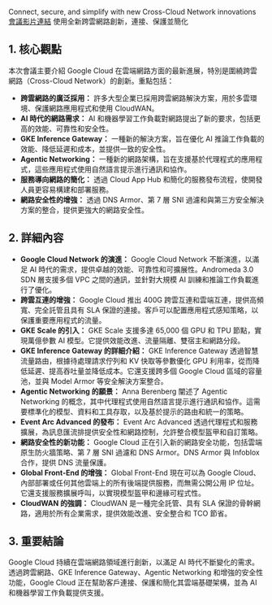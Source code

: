 Connect, secure, and simplify with new Cross-Cloud Network innovations
[會議影片連結](https://www.youtube.com/watch?v=fMwxXgihxSg)
使用全新跨雲網路創新，連接、保護並簡化

## 1. 核心觀點

本次會議主要介紹 Google Cloud 在雲端網路方面的最新進展，特別是圍繞跨雲網路（Cross-Cloud Network）的創新。重點包括：

*   **跨雲網路的廣泛採用：** 許多大型企業已採用跨雲網路解決方案，用於多雲環境、保護網路應用程式和使用 CloudWAN。
*   **AI 時代的網路需求：** AI 和機器學習工作負載對網路提出了新的要求，包括更高的效能、可靠性和安全性。
*   **GKE Inference Gateway：** 一種新的解決方案，旨在優化 AI 推論工作負載的效能、降低延遲和成本，並提供一致的安全性。
*   **Agentic Networking：** 一種新的網路架構，旨在支援基於代理程式的應用程式，這些應用程式使用自然語言提示進行通訊和協作。
*   **服務導向網路的簡化：** 透過 Cloud App Hub 和簡化的服務發布流程，使開發人員更容易構建和部署服務。
*   **網路安全性的增強：** 透過 DNS Armor、第 7 層 SNI 過濾和與第三方安全解決方案的整合，提供更強大的網路安全性。

## 2. 詳細內容

*   **Google Cloud Network 的演進：** Google Cloud Network 不斷演進，以滿足 AI 時代的需求，提供卓越的效能、可靠性和可擴展性。Andromeda 3.0 SDN 層支援多個 VPC 之間的通訊，並針對大規模 AI 訓練和推論工作負載進行了優化。
*   **跨雲互連的增強：** Google Cloud 推出 400G 跨雲互連和雲端互連，提供高頻寬、完全託管且具有 SLA 保證的連接。客戶可以配置應用程式感知策略，以保護重要應用程式的流量。
*   **GKE Scale 的引入：** GKE Scale 支援多達 65,000 個 GPU 和 TPU 節點，實現萬億參數 AI 模型。它提供效能改進、流量隔離、雙宿主和網路分段。
*   **GKE Inference Gateway 的詳細介紹：** GKE Inference Gateway 透過智慧流量路由，根據待處理請求佇列和 KV 快取等參數優化 GPU 利用率，從而降低延遲、提高吞吐量並降低成本。它還支援跨多個 Google Cloud 區域的容量池，並與 Model Armor 等安全解決方案整合。
*   **Agentic Networking 的願景：** Anna Berenberg 闡述了 Agentic Networking 的概念，其中代理程式使用自然語言提示進行通訊和協作。這需要標準化的模型、資料和工具存取，以及基於提示的路由和統一的策略。
*   **Event Arc Advanced 的發布：** Event Arc Advanced 透過代理程式和服務擴展，為訊息匯流排提供安全性和網路控制，允許整合模型盔甲和自訂策略。
*   **網路安全性的新功能：** Google Cloud 正在引入新的網路安全功能，包括雲端原生防火牆策略、第 7 層 SNI 過濾和 DNS Armor。DNS Armor 與 Infoblox 合作，提供 DNS 流量保護。
*   **Global Front-End 的增強：** Global Front-End 現在可以為 Google Cloud、內部部署或任何其他雲端上的所有後端提供服務，而無需公開公用 IP 位址。它還支援服務擴展呼叫，以實現模型盔甲和邊緣可程式性。
*   **CloudWAN 的強調：** CloudWAN 是一種完全託管、具有 SLA 保證的骨幹網路，適用於所有企業需求，提供效能改進、安全整合和 TCO 節省。

## 3. 重要結論

Google Cloud 持續在雲端網路領域進行創新，以滿足 AI 時代不斷變化的需求。透過跨雲網路、GKE Inference Gateway、Agentic Networking 和增強的安全性功能，Google Cloud 正在幫助客戶連接、保護和簡化其雲端基礎架構，並為 AI 和機器學習工作負載提供支援。
